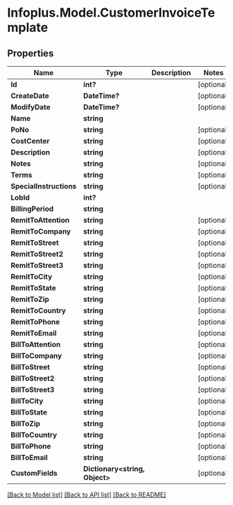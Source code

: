 # Infoplus.Model.CustomerInvoiceTemplate
## Properties

Name | Type | Description | Notes
------------ | ------------- | ------------- | -------------
**Id** | **int?** |  | [optional] 
**CreateDate** | **DateTime?** |  | [optional] 
**ModifyDate** | **DateTime?** |  | [optional] 
**Name** | **string** |  | 
**PoNo** | **string** |  | [optional] 
**CostCenter** | **string** |  | [optional] 
**Description** | **string** |  | [optional] 
**Notes** | **string** |  | [optional] 
**Terms** | **string** |  | [optional] 
**SpecialInstructions** | **string** |  | [optional] 
**LobId** | **int?** |  | 
**BillingPeriod** | **string** |  | 
**RemitToAttention** | **string** |  | [optional] 
**RemitToCompany** | **string** |  | [optional] 
**RemitToStreet** | **string** |  | [optional] 
**RemitToStreet2** | **string** |  | [optional] 
**RemitToStreet3** | **string** |  | [optional] 
**RemitToCity** | **string** |  | [optional] 
**RemitToState** | **string** |  | [optional] 
**RemitToZip** | **string** |  | [optional] 
**RemitToCountry** | **string** |  | [optional] 
**RemitToPhone** | **string** |  | [optional] 
**RemitToEmail** | **string** |  | [optional] 
**BillToAttention** | **string** |  | [optional] 
**BillToCompany** | **string** |  | [optional] 
**BillToStreet** | **string** |  | [optional] 
**BillToStreet2** | **string** |  | [optional] 
**BillToStreet3** | **string** |  | [optional] 
**BillToCity** | **string** |  | [optional] 
**BillToState** | **string** |  | [optional] 
**BillToZip** | **string** |  | [optional] 
**BillToCountry** | **string** |  | [optional] 
**BillToPhone** | **string** |  | [optional] 
**BillToEmail** | **string** |  | [optional] 
**CustomFields** | **Dictionary&lt;string, Object&gt;** |  | [optional] 

[[Back to Model list]](../README.md#documentation-for-models) [[Back to API list]](../README.md#documentation-for-api-endpoints) [[Back to README]](../README.md)

